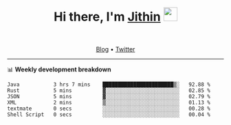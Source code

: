 <h1 align="center">Hi there, I'm <a href="https://jithset.github.io/" target="_blank">Jithin</a> <img
src="https://github.com/blackcater/blackcater/raw/main/images/Hi.gif" height="32" /></h1>

<br />

<p align="center">
  <a href="https://jithset.github.io">Blog</a> •
  <a href="https://twitter.com/jithset">Twitter</a>
</p>

---

📊 **Weekly development breakdown**

<!--START_SECTION:waka-->

```text
Java           3 hrs 7 mins    ███████████████████████▒░   92.88 %
Rust           5 mins          ▓░░░░░░░░░░░░░░░░░░░░░░░░   02.85 %
JSON           5 mins          ▓░░░░░░░░░░░░░░░░░░░░░░░░   02.79 %
XML            2 mins          ▒░░░░░░░░░░░░░░░░░░░░░░░░   01.13 %
textmate       0 secs          ░░░░░░░░░░░░░░░░░░░░░░░░░   00.28 %
Shell Script   0 secs          ░░░░░░░░░░░░░░░░░░░░░░░░░   00.04 %
```

<!--END_SECTION:waka-->

